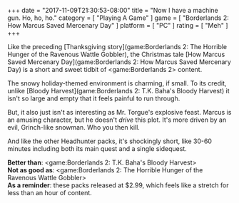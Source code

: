 +++
date = "2017-11-09T21:30:53-08:00"
title = "Now I have a machine gun.  Ho, ho, ho."
category = [ "Playing A Game" ]
game = [ "Borderlands 2: How Marcus Saved Mercenary Day" ]
platform = [ "PC" ]
rating = [ "Meh" ]
+++

Like the preceding [Thanksgiving story](game:Borderlands 2: The Horrible Hunger of the Ravenous Wattle Gobbler), the Christmas tale [How Marcus Saved Mercenary Day](game:Borderlands 2: How Marcus Saved Mercenary Day) is a short and sweet tidbit of <game:Borderlands 2> content.

The snowy holiday-themed environment is charming, if small.  To its credit, unlike [Bloody Harvest](game:Borderlands 2: T.K. Baha's Bloody Harvest) it isn't so large and empty that it feels painful to run through.

But, it also just isn't as interesting as Mr. Torgue's explosive feast.  Marcus is an amusing character, but he doesn't <i>drive</i> this plot.  It's more driven by an evil, Grinch-like snowman.  Who you then kill.

And like the other Headhunter packs, it's shockingly short, like 30-60 minutes including both its main quest and a single sidequest.

<b>Better than</b>: <game:Borderlands 2: T.K. Baha's Bloody Harvest>  
<b>Not as good as</b>: <game:Borderlands 2: The Horrible Hunger of the Ravenous Wattle Gobbler>  
<b>As a reminder</b>: these packs released at $2.99, which feels like a stretch for less than an hour of content.
